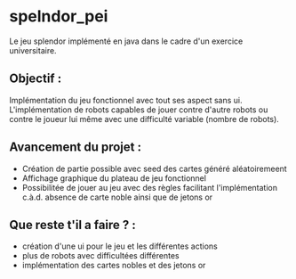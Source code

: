 # spelndor_pei
Le jeu splendor implémenté en java dans le cadre d'un exercice universitaire.

## Objectif :
Implémentation du jeu fonctionnel avec tout ses aspect sans ui. L'implémentation de robots capables de jouer contre d'autre robots ou contre le joueur lui même avec une difficulté variable (nombre de robots).

## Avancement du projet :
- Création de partie possible avec seed des cartes généré aléatoiremeent
- Affichage graphique du plateau de jeu fonctionnel
- Possibilitée de jouer au jeu avec des règles facilitant l'implémentation c.à.d. absence de carte noble ainsi que de jetons or

## Que reste t'il a faire ? :
- création d'une ui pour le jeu et les différentes actions
- plus de robots avec difficultées différentes
- implémentation des cartes nobles et des jetons or
